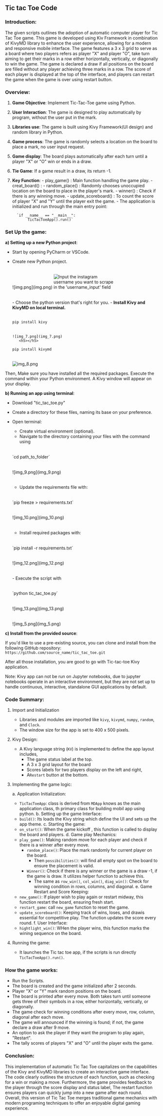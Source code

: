 ## Tic tac Toe Code

### Introduction:
The given scripts outlines the adoption of automatic computer player for Tic Tac Toe game. 
This game is developed using Kiv Framework in combination of KivyMD library to enhance the user 
experience, allowing for a modern and responsive mobile interface. The game features a 3 x 3 grid to serve as a board
where two players refers as player "X" and player "O", take turn
aiming to get their marks in a row either horizontally, vertically, or diagonally to win the game.
The game is declared a draw if all positions on the board are filled without any player achieving
three marks in a row. The score of each player is displayed at the top of the interface,
and players can restart the game when the game is over using restart button.

### Overview:
1) <b>Game Objective</b>: Implement Tic-Tac-Toe game using Python.</b>
2) <b>User Interaction</b>: The game is designed to play automatically by program, without the user put in the mark.
3) <b>Libraries use</b>: The game is built using Kivy Framework(UI design) and random library in Python.
4) <b>Game process</b>: The game is randomly selects a location on the board to place a mark, no user input request.
5) <b>Game display</b>: The board plays automatically after each turn until a player "X" or "O" win or ends in a draw.
6) <b>Tie Game</b>: If a game result in a draw, its return -1.
7) <b>Key Function</b>:
       - play_game() : Main function handling the game play.
       - creat_board() : 
       - random_place() : Randomly chooses unoccupied location on the board to place in the player's mark.
       - winner() : Check if there is any winning move.
       - update_scoreboard() : To count the score of player "X" and "Y" until the player exit the game.
       - The application is initialized and run through the main entry point: 
   
         `if __name__ == "__main__":
              TicTacToeApp().run()`


### Set Up the game:

<b>a) Setting up a new Python project</b>: 
   - Start by opening PyCharm or VSCode.
   - Create new Python project.
      <h6></h6>
      ![img.png](img.png)
      <img src="./assets/Screenshot 2023-08-16 191056.png" alt="Input the instagram username you want to scrape in the 'username_input' field" title="Input the instagram username you want to scrape in the 'username_input' field" style="display: inline-block; margin: 0 auto; max-width: 200px">
      <h6></h6>
     - Choose the python version that's right for you.
       - <b>Install Kivy and KivyMD on local terminal.</b> 
           <h6></h6>
       
       `pip install kivy`
        <h6></h6>

         ![img_7.png](img_7.png)
            <h5></h5>
       
       `pip install kivymd`
           <h6></h6>
           ![img_8.png](img_8.png)
     

     
Then, Make sure you have installed all the required packages. Execute the command within your Python environment. A Kivy window will appear on your display.
      
<b>b) Running an app using terminal</b>:
   - Download "tic_tac_toe.py" 
   - Create a directory for these files, naming its base on your preference.
   - Open terminal:

     - Create virtual environment (optional).
     - Navigate to the directory containing your files with the command using 
      <h6></h6>
       `cd path_to_folder`
      <h6></h6>
     ![img_9.png](img_9.png)
     <h6></h6>
     
     - Update the requirements file with: 
     <h6></h6>
       `pip freeze > requirements.txt`
     <h6></h6>
      ![img_10.png](img_10.png)
     <h6></h6>
     
     - Install required packages with: 
     <h6></h6>
     `pip install -r requirements.txt`
     <h6></h6>
     ![img_12.png](img_12.png)
     <h6></h6>
     - Execute the script with 
     <h6></h6>
       `python tic_tac_toe.py`
     <h6></h6>
      ![img_13.png](img_13.png)
     <h6></h6>
      ![img_5.png](img_5.png)
      
       
<b>c) Install from the provided source</b>: 

If you'd like to use a pre-existing source, you can clone and install from the following GitHub repository:
`https://github.com/source_name/tic_tac_toe.git`


After all those installation, you are good to go with Tic-tac-toe Kivy application.

Note: Kivy app can not be run on Jupyter notebooks, due to jupyter notebooks operate in an interactive environment, but they are not set up to handle continuous, interactive, standalone GUI applications by default. 

### Code Summary:
1. Import and Initialization
   - Libraries and modules are imported like `kivy`, `kivymd`, `numpy`, `random`, and `Clock`.
   - The window size for the app is set to 400 x 500 pixels.
   
2. Kivy Design:
   - A Kivy language string (`KV`) is implemented to define the app layout includes, 
      - The game status label at the top.
      - A  3 x 3 grid layout for the board
      - Scores labels for two players display on the left and right, 
      - A`Restart` button at the bottom.
     
3. Implementing the game logic:

    a. Application Initialization:
      - `TicTacToeApp`: class is derived from `MDApp` knows as the main application class, th primary class for building mobil app using python.
    b. Setting up the game Interface: 
      - `build()`: Its loads the Kivy string which define the UI and sets up the app theme.
    c. Starting the game:
      - `on_start()`: When the game kickoff , this function is called to display the board and players.
    d. Game play Mechanics:
      - `play_game()`: Making random move for each player and check if there is a winner after every move.
        - `random_place()`: Place the mark randomly for current player on the board. 
           - Then `possibilities()`: will find all empty spot on the board to ensure the placement is valid.
        - `Winner()`: Check if there is any winner or the game is a draw -1, if the game is draw. It utilizes helper function to achieve this.
           - The same as `row_win()`, `col_win()`, `diag_win()`: Check for winning condition in rows, columns, and diagonal.
    e. Game Restart and Score Keeping:
      - `new_game()`: If player wish to play again or restart midway, this function restart the board, ensuring  fresh start.
      - `restart_game`: call `new_game` function to reset the game.
      - `update_scoreboard()`: Keeping track of wins, loses, and drawis essential for competitive play. The function updates the score every round.
    f. User Interface:
      - `hightlight_win()`: WHen the player wins, this function marks the wining sequence on the board.
4. Running the game:
   - It launches the Tic tac toe app, if the scripts is run directly `TicTacToeApp().run()`.

### How the game works:
   - Run the Scripts.
   - The board is created and the game initialized after 2 seconds.
   - Player "X" or "Y" mark random positions on the board.
   - The board is printed after every move. Both takes turn until someone gets three of their symbols in a row, either horizontally, vertically, or diagonally.
   - The game check for winning conditions after every move, row, column, diagonal after each move.
   - The game will announced if the winning is found; if not, the game declare a draw after 9 move.
   - An option to ask the player if they want the program to play again, "Restart". 
   - The tally scores of players "X" and "O" until the player exits the game.

### Conclusion: 
This implementation of automatic Tic Tac Toe capitalizes on the capabilities of the Kivy and KivyMD libraries
to create an interactive game interface. The code clearly outlines the structure of each function, such as checking for a win 
or making a move. Furthermore, the game provides feedback to the player through the score display and status label,
The restart function ensures players can quickly jump into a new game after each round. Overall,
this version of Tic Tac Toe merges traditional game mechanics with modern programing techniques to offer an enjoyable digital gaming experience.
